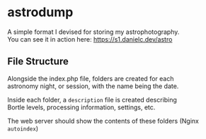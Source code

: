 # astrodump
A simple format I devised for storing my astrophotography.  
You can see it in action here: https://s1.danielc.dev/astro

## File Structure
Alongside the index.php file, folders are created for each  
astronomy night, or session, with the name being the date.  

Inside each folder, a `description` file is created describing  
Bortle levels, processing information, settings, etc.  

The web server should show the contents of these folders (Nginx  
`autoindex`)  
